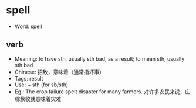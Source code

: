 # spell

- Word: spell

## verb

- Meaning: to have sth, usually sth bad, as a result; to mean sth, usually sth bad
- Chinese: 招致，意味着（通常指坏事）
- Tags: result
- Use: ~ sth (for sb/sth)
- Eg.: The crop failure spelt disaster for many farmers. 对许多农民来说，庄稼歉收就意味着灾难

